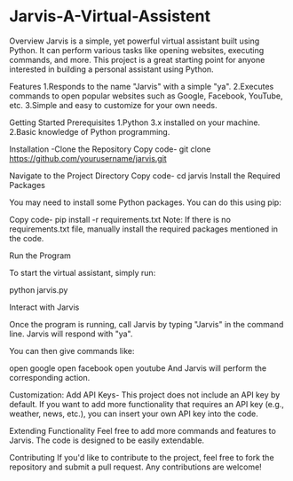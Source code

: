 # Jarvis-A-Virtual-Assistent
Overview
Jarvis is a simple, yet powerful virtual assistant built using Python. It can perform various tasks like opening websites, executing commands, and more. This project is a great starting point for anyone interested in building a personal assistant using Python.

Features
1.Responds to the name "Jarvis" with a simple "ya".
2.Executes commands to open popular websites such as Google, Facebook, YouTube, etc.
3.Simple and easy to customize for your own needs.

Getting Started
Prerequisites
1.Python 3.x installed on your machine.
2.Basic knowledge of Python programming.

Installation
   -Clone the Repository
Copy code-
git clone https://github.com/yourusername/jarvis.git

Navigate to the Project Directory
Copy code- 
   cd jarvis
Install the Required Packages

You may need to install some Python packages. You can do this using pip:

Copy code-
    pip install -r requirements.txt
Note: If there is no requirements.txt file, manually install the required packages mentioned in the code.


Run the Program

To start the virtual assistant, simply run:

python jarvis.py

Interact with Jarvis

Once the program is running, call Jarvis by typing "Jarvis" in the command line. Jarvis will respond with "ya".

You can then give commands like:

open google
open facebook
open youtube
And Jarvis will perform the corresponding action.

Customization:
Add API Keys-
This project does not include an API key by default. If you want to add more functionality that requires an API key (e.g., weather, news, etc.), you can insert your own API key into the code.

Extending Functionality
Feel free to add more commands and features to Jarvis. The code is designed to be easily extendable.

Contributing
If you'd like to contribute to the project, feel free to fork the repository and submit a pull request. Any contributions are welcome!
